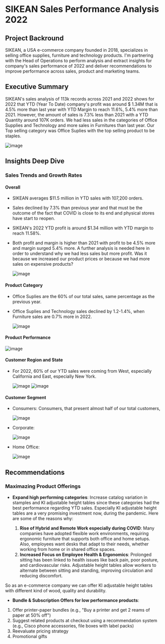 # **SIKEAN Sales Performance Analysis 2022**

## **Project Backround**

SIKEAN, a USA e-commerce company founded in 2018, specializes in selling  office supplies, furniture and technology products. I'm partnering with the Head of Operations to perform analysis and extract insights for company's sales performance of 2022 and deliver recommendations to improve performance across sales, product and marketing teams.

## **Executive Summary**

SIKEAN's sales analysis of 113k records across 2021 and 2022 shows for 2022 that YTD (Year To Date) company's profit was around $ 1.34M that is 4.5% more than last year with YTD Margin to reach 11.6%, 5.4% more than 2021. However, the amount of sales is 7.3% less than 2021 with a YTD Quantity around 107K orders. We had less sales in the categories of Office Supplies and Technology and more sales in Furnitures than last year. Our Top selling category was Office Suplies with the top selling product to be staples.

 ![image](https://github.com/user-attachments/assets/9cf3122e-d588-421d-a845-c9198c6d9bd8)


## **Insights Deep Dive**

### **Sales Trends and Growth Rates**

#### Overall

- SIKEAN averages $11.5 million in YTD sales with 107,200 orders.

- Sales declined by 7.3% than previous year and that must be the outcome of the fact that COVID is close to its end and physical stores have start to reopen.

- SIKEAN's 2022 YTD profit is around $1.34 million with YTD margin to reach 11.58%.

- Both profit and margin is higher than 2021 with profit to be 4.5% more and margin surged 5.4% more. A further analysis is needed here in order to understand why we had less sales but more profit. Was it because we increased our product prices or because we had more sales on expensive products?

  ![image](https://github.com/user-attachments/assets/f81d00a9-6a1f-459b-8288-da9b42b3487d)

#### Product Category

- Office Suplies are the 60% of our total sales, same percentage as the previous year.

- Office Suplies and Technology sales declined by 1.2-1.4%, when Furniture sales are 0.7% more in 2022.

  ![image](https://github.com/user-attachments/assets/835e59af-6b42-475f-b945-6c00e3e94efa)

#### Product Performance

  ![image](https://github.com/user-attachments/assets/613c5267-6bfe-4403-89df-b9675be9c8dc)

#### Customer Region and State

- For 2022, 60% of our YTD sales were coming from West, especially California and East, especially New York.

  ![image](https://github.com/user-attachments/assets/bdbd7a4c-ca9d-4b77-a921-77a105d2a161)
  ![image](https://github.com/user-attachments/assets/db00f42a-5dbf-4f07-9b02-7209e38d46c1)

#### Customer Segment

- Consumers: Consumers, that present almost half of our total customers,

  ![image](https://github.com/user-attachments/assets/9b23667f-b7f4-439f-b6c1-e5aa9535db9a)

- Corporate:

  ![image](https://github.com/user-attachments/assets/afdc4868-27b7-49bf-80c7-300f5adfb979)

- Home Office:

  ![image](https://github.com/user-attachments/assets/32bd24c5-abc3-47dc-82a7-32915212b7a9)



## **Recommendations**

### **Maximazing Product Offerings**

- **Expand high performing categories**: Increase catalog variation in stamples and KI adjustable height tables since these categories had the best performance regarding YTD sales. Especially KI adjustable height tables are a very promising investment now, during the pandemic.
Here are some of the reasons why:

  1. **Rise of Hybrid and Remote Work especially during COVID**: Many companies have adopted flexible work environments, requiring ergonomic furniture that supports both office and home setups. Also, employees want desks that adapt to their needs, whether working from home or in shared office spaces.
  2. **Increased Focus on Employee Health & Ergonomics**: Prolonged sitting has been linked to health issues like back pain, poor posture, and cardiovascular risks.
Adjustable height tables allow workers to alternate between sitting and standing, improving circulation and reducing discomfort.

So as an e-commerce company we can offer KI adjustable height tables with different kind of wood, quality and durability.

- **Bundle & Subscription Offers for low performance products**:
 1. Offer printer-paper bundles (e.g., "Buy a printer and get 2 reams of paper at 50% off")
 2. Suggest related products at checkout using a recommendation system (e.g., Cisco phone accessories, file boxes with label packs)
 3. Reevaluate pricing strategy
 4. Promotional gifts
  
